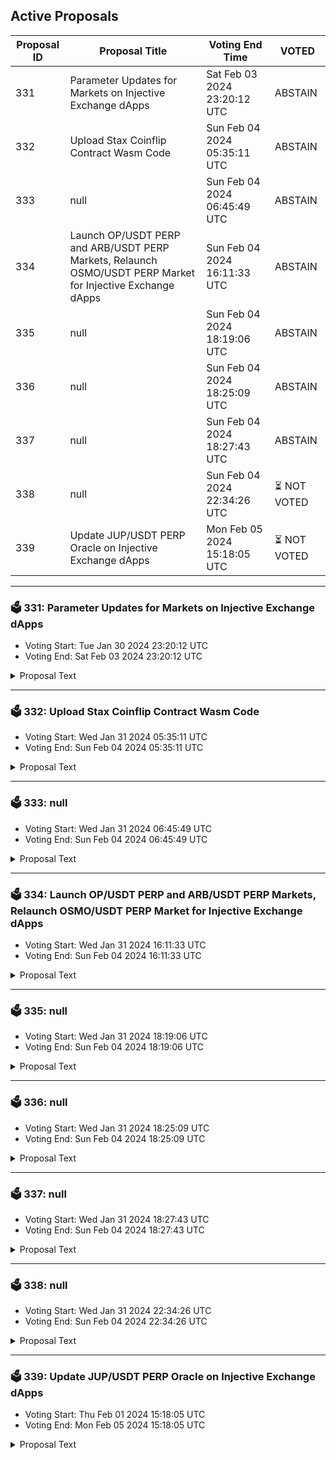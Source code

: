 ## Active Proposals

| Proposal ID | Proposal Title | Voting End Time | VOTED |
|-------------|----------------|-----------------|-------|
| 331 | Parameter Updates for Markets on Injective Exchange dApps | Sat Feb 03 2024 23:20:12 UTC | ABSTAIN |
| 332 | Upload Stax Coinflip Contract Wasm Code | Sun Feb 04 2024 05:35:11 UTC | ABSTAIN |
| 333 | null | Sun Feb 04 2024 06:45:49 UTC | ABSTAIN |
| 334 | Launch OP/USDT PERP and ARB/USDT PERP Markets, Relaunch OSMO/USDT PERP Market for Injective Exchange dApps | Sun Feb 04 2024 16:11:33 UTC | ABSTAIN |
| 335 | null | Sun Feb 04 2024 18:19:06 UTC | ABSTAIN |
| 336 | null | Sun Feb 04 2024 18:25:09 UTC | ABSTAIN |
| 337 | null | Sun Feb 04 2024 18:27:43 UTC | ABSTAIN |
| 338 | null | Sun Feb 04 2024 22:34:26 UTC | ⏳ NOT VOTED |
| 339 | Update JUP/USDT PERP Oracle on Injective Exchange dApps | Mon Feb 05 2024 15:18:05 UTC | ⏳ NOT VOTED |

---

### 🗳 331: Parameter Updates for Markets on Injective Exchange dApps
- Voting Start: Tue Jan 30 2024 23:20:12 UTC
- Voting End: Sat Feb 03 2024 23:20:12 UTC

<details>
<summary>Proposal Text</summary>
 
This proposal, if passed, will update the min price tick and min quantity tick sizes for the SOL/USDT PERP market to 0.01 and 0.001, respectively. In addition, the initial margin ratios and maintenance margin ratios for both INJ/USDT PERP and ATOM/USDT PERP will be lowered to 0.095 and 0.05, respectively, allowing for a higher maximum leverage of 10x instead of 5x. The DOJO/INJ market’s min price tick and min quantity tick will be set to 0.000001 and 10, respectively, and maker/taker fees will be set to -0.01%/0.1%.

- By voting YES on this proposal, you agree to update the market parameters of the SOL/USDT PERP, INJ/USDT PERP, ATOM/USDT PERP, and DOJO/INJ markets as described above.

- By voting NO on the proposal, you do not support updating the parameters as described above.

- By voting NO WITH VETO, you find this proposal to be (1) spam, i.e., irrelevant to the Injective ecosystem, (2) disproportionately infringes on minority interests, or (3) violates or encourages violation of the rules of engagement as currently set out by Injective governance. If the number of ‘NoWithVeto’ votes is greater than a third of total votes, the proposal is rejected and the 100 INJ deposit is burned.

- By voting ABSTAIN, you wish to contribute to quorum while formally declining to vote either for or against the proposal.

Disclaimer: I am a member of the Injective Labs team.
</details>

---

### 🗳 332: Upload Stax Coinflip Contract Wasm Code
- Voting Start: Wed Jan 31 2024 05:35:11 UTC
- Voting End: Sun Feb 04 2024 05:35:11 UTC

<details>
<summary>Proposal Text</summary>
 
Stax is enhancing its ecosystem with a Coinflip game contract, utilizing a secure and transparent mechanism for random outcome generation and revenue distribution. This contract interfaces with an oracle to derive randomness and send profits to the Stax NFT contract for holder rewards, ensuring a fair and engaging gaming experience.nnSummary:nThe proposal entails the integration of the Stax Coinflip Contract into the Injective Protocol. This contract leverages a VRF-based oracle service for unbiased game outcomes and allocates profits exceeding the maximum pot to the Stax NFT contract, aligning with the community's revenue-sharing model. The contract has been rigorously tested on the testnet, confirming its operational integrity.nnContract Specifications:nnStax Coinflip Contractn- Purpose: Manages coinflip game mechanics, links with oracle for outcome determination, and routes profits to the Stax NFT contract for community revenue sharing.n- Key Features: Oracle-integrated randomness, transparent fund allocation, support for Stax community revenue model.n- Current Status: Fully tested on testnet, ready for mainnet launch. Can be interacted with on testnet here: https://inj.stax.live/#/flipnnTechnical Details:n- Release Version: stax-coinflip-v1.0.0n- Code Repository: [GitHub Repository](https://github.com/staxNFT/stax-coinflip)n- Compiler Used: cosmwasm/optimizer:0.15.0n- Checksum: [Provided in checksums.txt]nFor additional information, please explore the Stax website or examine the GitHub codebase.nnTL;DRn- Stax is expanding its ecosystem with a Coinflip game contract, promoting community engagement and fair revenue distribution.nn- The proposal advocates for integrating the Stax Coinflip Contract with the Injective Protocol, enhancing the platform with a VRF-powered, transparent gaming experience.nn- Voting YES endorses uploading the Stax Coinflip Contract code as outlined in this proposal.nn- Voting NO opposes the code upload of the Stax Coinflip Contract.nn- Voting NO WITH VETO, you find this proposal to be spam/irrelevant/malicious to governance, and contribute to burning 100 INJ deposit if NoWithVeto votes are greater than ⅓ of the total voting power.nn- Voting ABSTAIN indicates neutrality, contributing to quorum without a direct stance.nnLinks:nn- [Stax on Injective Protocol](https://inj.stax.live/#/)n- [GitHub Repository](https://github.com/staxNFT/stax-coinflip)n- [Stax Twitter](https://twitter.com/stax_nft)n- [Stax Discord](https://discord.gg/jexPxngaWa)n
</details>

---

### 🗳 333: null
- Voting Start: Wed Jan 31 2024 06:45:49 UTC
- Voting End: Sun Feb 04 2024 06:45:49 UTC

<details>
<summary>Proposal Text</summary>
 
null
</details>

---

### 🗳 334: Launch OP/USDT PERP and ARB/USDT PERP Markets, Relaunch OSMO/USDT PERP Market for Injective Exchange dApps
- Voting Start: Wed Jan 31 2024 16:11:33 UTC
- Voting End: Sun Feb 04 2024 16:11:33 UTC

<details>
<summary>Proposal Text</summary>
 
This proposal, if passed, will launch the OP/USDT PERP and ARB/USDT PERP markets. In addition, the OSMO/USDT PERP market will be relaunched with initial margin ratio of 0.195 and maintenance margin ratio of 0.095, and shall use a Pyth price feed oracle.nn- By voting YES on this proposal, you agree to launch/relaunch the perp markets as described above.n- By voting NO on the proposal, you do not support launching/relaunching the perp markets as described above.n- By voting NO WITH VETO, you find this proposal to be (1) spam, i.e., irrelevant to the Injective ecosystem, (2) disproportionately infringes on minority interests, or (3) violates or encourages violation of the rules of engagement as currently set out by Injective governance. If the number of ‘NoWithVeto’ votes is greater than a third of total votes, the proposal is rejected and the 100 INJ deposit is burned.n- By voting ABSTAIN, you wish to contribute to quorum while formally declining to vote either for or against the proposal.nnDisclosure: I am a member of the Injective Labs team.
</details>

---

### 🗳 335: null
- Voting Start: Wed Jan 31 2024 18:19:06 UTC
- Voting End: Sun Feb 04 2024 18:19:06 UTC

<details>
<summary>Proposal Text</summary>
 
null
</details>

---

### 🗳 336: null
- Voting Start: Wed Jan 31 2024 18:25:09 UTC
- Voting End: Sun Feb 04 2024 18:25:09 UTC

<details>
<summary>Proposal Text</summary>
 
null
</details>

---

### 🗳 337: null
- Voting Start: Wed Jan 31 2024 18:27:43 UTC
- Voting End: Sun Feb 04 2024 18:27:43 UTC

<details>
<summary>Proposal Text</summary>
 
null
</details>

---

### 🗳 338: null
- Voting Start: Wed Jan 31 2024 22:34:26 UTC
- Voting End: Sun Feb 04 2024 22:34:26 UTC

<details>
<summary>Proposal Text</summary>
 
null
</details>

---

### 🗳 339: Update JUP/USDT PERP Oracle on Injective Exchange dApps
- Voting Start: Thu Feb 01 2024 15:18:05 UTC
- Voting End: Mon Feb 05 2024 15:18:05 UTC

<details>
<summary>Proposal Text</summary>
 
If passed, this proposal updates the oracle for the JUP/USDT PERP market to use a Pyth price feed. Transitioning from a Binance based price feed to a Pyth price feed will increase decentralization of the market and is preferable.

Disclaimer: I am a member of the Injective Labs team.
</details>
